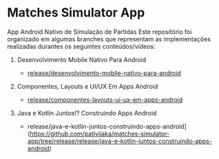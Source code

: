 # Matches Simulator App

App Android Nativo de Simulação de Partidas
Este repositório foi organizado em algumas branches que representam as implementações realizadas durantes os seguintes conteúdos/vídeos:

1. Desenvolvimento Mobile Nativo Para Android
   - [release/desenvolvimento-mobile-nativo-para-android](https://github.com/pativilaka/matches-simulator-app/tree/release/desenvolvimento-mobile-nativo-para-android)


2. Componentes, Layouts e UI/UX Em Apps Android
   - [release/componentes-layouts-ui-ux-em-apps-android](https://github.com/pativilaka/matches-simulator-app/tree/release/componentes-layouts-ui-ux-em-apps-android)


3. Java e Kotlin Juntos!? Construindo Apps Android
   - release/java-e-kotlin-juntos-construindo-apps-android](https://github.com/pativilaka/matches-simulator-app/tree/release/release/java-e-kotlin-juntos-construindo-apps-android)
